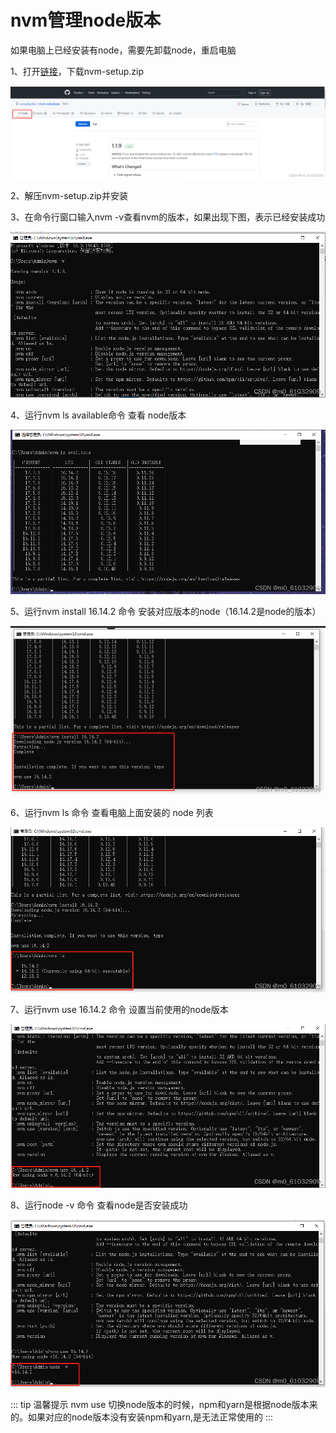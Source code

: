 # nvm管理node版本

如果电脑上已经安装有node，需要先卸载node，重启电脑

1、打开[链接](https://github.com/coreybutler/nvm-windows/releases)，下载nvm-setup.zip

![Image text](../public/nodeKnowledge/01/01.png)

2、解压nvm-setup.zip并安装

3、在命令行窗口输入nvm -v查看nvm的版本，如果出现下图，表示已经安装成功

![Image text](../public/nodeKnowledge/01/02.png)

4、运行nvm ls available命令 查看 node版本

![Image text](../public/nodeKnowledge/01/03.png)

5、运行nvm install 16.14.2 命令 安装对应版本的node（16.14.2是node的版本）

![Image text](../public/nodeKnowledge/01/04.png)

6、运行nvm ls 命令 查看电脑上面安装的 node 列表

![Image text](../public/nodeKnowledge/01/05.png)

7、运行nvm use 16.14.2 命令 设置当前使用的node版本

![Image text](../public/nodeKnowledge/01/06.png)

8、运行node -v 命令 查看node是否安装成功

![Image text](../public/nodeKnowledge/01/07.png)

::: tip 温馨提示
nvm use 切换node版本的时候，npm和yarn是根据node版本来的。如果对应的node版本没有安装npm和yarn,是无法正常使用的
:::
